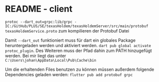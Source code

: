 # README - client

`protoc --dart_out=grpc:lib/grpc -IC:/GitHub/PLUS/SE/texasHoldem/texasHoldemServer/src/main/protobuf texasHoldemService.proto` zum kompilieren der Protobuf Datei

Damit `--dart_out` funktioniert muss für dart ein globales Package heruntergeladen werden und aktiviert werden. `dart pub global activate protoc_plugin`. Des Weiteren muss der Pfad dahin zum PATH hinzugefügt werden. Bei mir liegt das unter `C:\Users\johan\AppData\Local\Pub\Cache\bin`

Um die erhaltenden Files benutzen zu können müssen außerdem folgende Dependencies geladen werden: `flutter pub add protobuf grpc`
